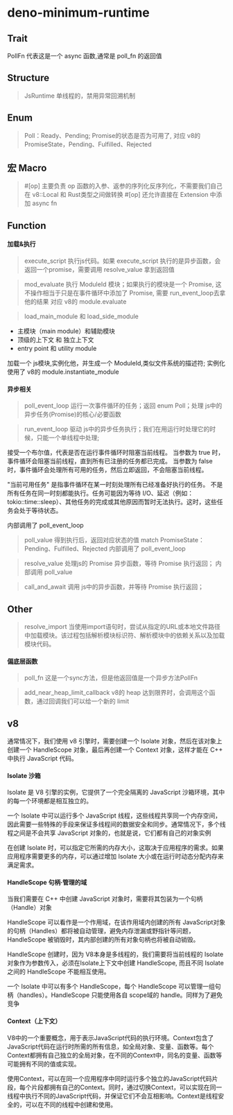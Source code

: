 # deno-minimum-runtime

## Trait
PollFn  代表这是一个 async 函数,通常是 poll_fn 的返回值

## Structure

> JsRuntime
单线程的，禁用异常回溯机制

## Enum

> Poll：Ready、Pending;  Promise的状态是否为可用了, 对应 v8的 PromiseState，Pending、Fulfilled、Rejected

## 宏 Macro

> #[op] 主要负责 op 函数的入参、返参的序列化反序列化，不需要我们自己在 v8::Local<Value> 和 Rust类型之间做转换
> #[op] 还允许直接在 Extension 中添加 async fn

## Function

#### 加载&执行
> execute_script
执行js代码。如果 execute_script 执行的是异步函数，会返回一个promise，需要调用 resolve_value 拿到返回值

> mod_evaluate
执行 ModuleId 模块；如果执行的模块是一个 Promise, 这不操作相当于只是在事件循环中添加了 Promise, 需要 run_event_loop去拿他的结果
对应 v8的 module.evaluate

> load_main_module 和 load_side_module
* 主模块（main module）和辅助模块
* 顶级的上下文 和 独立上下文
* entry point 和 utility module

加载一个 js模块,实例化他，并生成一个 ModuleId,类似文件系统的描述符; 实例化使用了 v8的 module.instantiate_module

#### 异步相关

> poll_event_loop
运行一次事件循环的任务；返回 enum Poll；处理 js中的异步任务(Promise)的核心/必要函数

> run_event_loop
驱动 js中的异步任务执行；我们在用运行时处理它的时候，只能一个单线程中处理;

接受一个布尔值，代表是否在运行事件循环时阻塞当前线程。
当参数为 true 时，事件循环会阻塞当前线程，直到所有已注册的任务都已完成。
当参数为 false 时，事件循环会处理所有可用的任务，然后立即返回，不会阻塞当前线程。

"当前可用任务" 是指事件循环在某一时刻处理所有已经准备好执行的任务。
不是所有任务在同一时刻都能执行。任务可能因为等待 I/O、延迟（例如：tokio::time::sleep）、其他任务的完成或其他原因而暂时无法执行。这时，这些任务会处于等待状态。

内部调用了 poll_event_loop

> poll_value
得到执行后，返回对应状态的值 match PromiseState： Pending、Fulfilled、Rejected
内部调用了 poll_event_loop

> resolve_value
处理js的 Promise 异步函数，等待 Promise 执行返回；
内部调用 poll_value

> call_and_await
调用 js中的异步函数，并等待 Promise 执行返回；



## Other

> resolve_import
当使用import语句时，尝试从指定的URL或本地文件路径中加载模块。该过程包括解析模块标识符、解析模块中的依赖关系以及加载模块代码。

#### 偏底层函数
> poll_fn
这是一个sync方法，但是他返回值是一个异步方法PollFn

> add_near_heap_limit_callback
v8的 heap 达到限界时，会调用这个函数，通过回调我们可以给一个新的 limit


## v8
通常情况下，我们使用 v8 引擎时，需要创建一个 Isolate 对象，然后在该对象上创建一个 HandleScope 对象，最后再创建一个 Context 对象，这样才能在 C++ 中执行 JavaScript 代码。

#### Isolate 沙箱

Isolate 是 V8 引擎的实例，它提供了一个完全隔离的 JavaScript 沙箱环境，其中的每一个环境都是相互独立的。

一个 Isolate 中可以运行多个 JavaScript 线程，这些线程共享同一个内存空间，因此需要一些特殊的手段来保证多线程间的数据安全和同步。通常情况下，多个线程之间是不会共享 JavaScript 对象的，也就是说，它们都有自己的对象实例

在创建 Isolate 时，可以指定它所需的内存大小，这取决于应用程序的需求。如果应用程序需要更多的内存，可以通过增加 Isolate 大小或在运行时动态分配内存来满足需求。


#### HandleScope 句柄·管理的域

当我们需要在 C++ 中创建 JavaScript 对象时，需要将其包装为一个句柄（Handle）对象

HandleScope 可以看作是一个作用域，在该作用域内创建的所有 JavaScript对象的句柄（Handles）都将被自动管理，避免内存泄漏或野指针等问题，HandleScope 被销毁时，其内部创建的所有对象句柄也将被自动销毁。

HandleScope 创建时，因为 V8本身是多线程的，我们需要将当前线程的 Isolate 对象作为参数传入，必须在Isolate上下文中创建 HandleScope, 而且不同 Isolate 之间的 HandleScope 不能相互使用。

一个 Isolate 中可以有多个 HandleScope，每个 HandleScope 可以管理一组句柄（handles）。HandleScope 只能使用各自 scope域的 handle。同样为了避免竞争


#### Context（上下文）

V8中的一个重要概念，用于表示JavaScript代码的执行环境。Context包含了JavaScript代码在运行时所需的所有信息，如全局对象、变量、函数等。每个Context都拥有自己独立的全局对象，在不同的Context中，同名的变量、函数等可能拥有不同的值或实现。

使用Context，可以在同一个应用程序中同时运行多个独立的JavaScript代码片段，每个片段都拥有自己的Context。同时，通过切换Context，可以实现在同一线程中执行不同的JavaScript代码，并保证它们不会互相影响。Context是线程安全的，可以在不同的线程中创建和使用。
